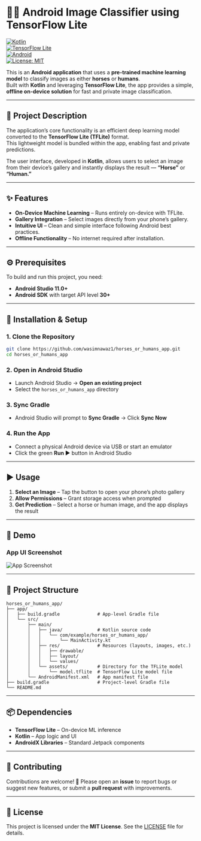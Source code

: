 
# 🐎👤 Android Image Classifier using TensorFlow Lite

[![Kotlin](https://img.shields.io/badge/Kotlin-1.8-blue.svg)](https://kotlinlang.org/)  
[![TensorFlow Lite](https://img.shields.io/badge/TensorFlow%20Lite-2.x-orange.svg)](https://www.tensorflow.org/lite)  
[![Android](https://img.shields.io/badge/Android-21%2B-green.svg)](https://developer.android.com/)  
[![License: MIT](https://img.shields.io/badge/License-MIT-yellow.svg)](LICENSE)  

This is an **Android application** that uses a **pre-trained machine learning model** to classify images as either **horses** or **humans**.  
Built with **Kotlin** and leveraging **TensorFlow Lite**, the app provides a simple, **offline on-device solution** for fast and private image classification.  

---

## 📖 Project Description

The application’s core functionality is an efficient deep learning model converted to the **TensorFlow Lite (TFLite)** format.  
This lightweight model is bundled within the app, enabling fast and private predictions.  

The user interface, developed in **Kotlin**, allows users to select an image from their device’s gallery and instantly displays the result — **“Horse”** or **“Human.”**

---

## ✨ Features

- **On-Device Machine Learning** – Runs entirely on-device with TFLite.  
- **Gallery Integration** – Select images directly from your phone’s gallery.  
- **Intuitive UI** – Clean and simple interface following Android best practices.  
- **Offline Functionality** – No internet required after installation.  

---

## ⚙️ Prerequisites

To build and run this project, you need:  

- **Android Studio 11.0+**  
- **Android SDK** with target API level **30+**  

---

## 🚀 Installation & Setup

### 1. Clone the Repository
```bash
git clone https://github.com/wasimnawaz1/horses_or_humans_app.git
cd horses_or_humans_app
````

### 2. Open in Android Studio

* Launch Android Studio → **Open an existing project**
* Select the `horses_or_humans_app` directory

### 3. Sync Gradle

* Android Studio will prompt to **Sync Gradle** → Click **Sync Now**

### 4. Run the App

* Connect a physical Android device via USB or start an emulator
* Click the green **Run ▶** button in Android Studio

---

## ▶️ Usage

1. **Select an Image** – Tap the button to open your phone’s photo gallery
2. **Allow Permissions** – Grant storage access when prompted
3. **Get Prediction** – Select a horse or human image, and the app displays the result

---

## 📸 Demo

### App UI Screenshot

![App Screenshot](screenshot.png)

---

## 📂 Project Structure

```
horses_or_humans_app/
├── app/
│   ├── build.gradle              # App-level Gradle file
│   └── src/
│       ├── main/
│       │   ├── java/             # Kotlin source code
│       │   │   └── com/example/horses_or_humans_app/
│       │   │       └── MainActivity.kt
│       │   ├── res/              # Resources (layouts, images, etc.)
│       │   │   ├── drawable/
│       │   │   ├── layout/
│       │   │   └── values/
│       │   └── assets/           # Directory for the TFLite model
│       │       └── model.tflite  # TensorFlow Lite model file
│       └── AndroidManifest.xml   # App manifest file
├── build.gradle                  # Project-level Gradle file
└── README.md
```

---

## 📦 Dependencies

* **TensorFlow Lite** – On-device ML inference
* **Kotlin** – App logic and UI
* **AndroidX Libraries** – Standard Jetpack components

---

## 🤝 Contributing

Contributions are welcome! 🎉
Please open an **issue** to report bugs or suggest new features, or submit a **pull request** with improvements.

---

## 📄 License

This project is licensed under the **MIT License**. See the [LICENSE](LICENSE) file for details.

```
